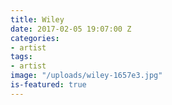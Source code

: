 ```yaml
---
title: Wiley
date: 2017-02-05 19:07:00 Z
categories:
- artist
tags:
- artist
image: "/uploads/wiley-1657e3.jpg"
is-featured: true
---
```



